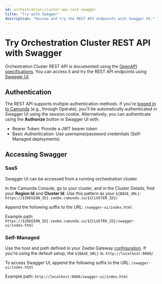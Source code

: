 ```yaml
---
id: orchestration-cluster-api-rest-swagger
title: "Try with Swagger"
description: "Review and try the REST API endpoints with Swagger UI."
---
```


# Try Orchestration Cluster REST API with Swagger

Orchestration Cluster REST API is documented using the [OpenAPI specifications](https://github.com/camunda/camunda/blob/main/zeebe/gateway-protocol/src/main/proto/rest-api.yaml). You can access it and try the REST API endpoints using [Swagger UI](https://swagger.io/tools/swagger-ui/).

## Authentication

The REST API supports multiple authentication methods. If you're [logged in to Camunda](./orchestration-cluster-api-rest-authentication.md) (e.g., through Operate), you'll be automatically authenticated in Swagger UI using the session cookie.
Alternatively, you can authenticate using the **Authorize** button in Swagger UI with:

- Bearer Token: Provide a JWT bearer token
- Basic Authentication: Use username/password credentials (Self-Managed deployments)

## Accessing Swagger

### SaaS

Swagger UI can be accessed from a running orchestration cluster.

In the Camunda Console, go to your cluster, and in the Cluster Details, find your **Region Id** and **Cluster Id**. Use this pattern as your `${BASE_URL}`: `https://${REGION_ID}.zeebe.camunda.io/${CLUSTER_ID}/`

Append the following suffix to the URL: `/swagger-ui/index.html`

Example path: `https://${REGION_ID}.zeebe.camunda.io/${CLUSTER_ID}/swagger-ui/index.html`

### Self-Managed

Use the host and path defined in your Zeebe Gateway [configuration](../../self-managed/installation-methods/helm/configure/ingress-setup.md). If you're using the default setup, the `${BASE_URL}` is: `http://localhost:8080/`

To access Swagger UI, append the following suffix to the URL: `/swagger-ui/index.html`

Example path: `http://localhost:8080/swagger-ui/index.html`
